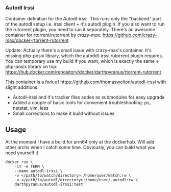 ### Autodl Irssi

Container definition for the Autodl-irssi. This runs only the "backend" part of the autodl setup i.e. irssi client + it's autodl plugin. If you also want to run the rutorrent plugin, you need to run it separately. There's an awesome container for rtorrent/rutorrent by _crazy-max_:
https://github.com/crazy-max/docker-rtorrent-rutorrent

Update: Actually there's a small issue with crazy-max's container. It's missing php-posix library, which the autoddl-irssi rutorrent plugin requires. You can temporary use my build if you want, which is exactly the same + php-posix library on top:
https://hub.docker.com/repository/docker/darthpyranus/rtorrent-rutorrent

This container is a fork of https://github.com/thomaswelton/autodl-irssi with slight additions:
- Autodl-irssi and it's tracker files addes as submodules for easy upgrade
- Added a couple of basic tools for convenient troubleshooting: ps, netstat, vim, less
- Small corrections to make it build without issues

## Usage

At the moment I have a build for arm64 only at the dockerhub. Will add other archs when I catch some time. Obviously, you can build what you need yourself :)

```
docker run \
	-it -e TERM \
	--name autodl-irssi \
	-v </path/to/watch/directory>:/home/user/watch:rw \
	-v </path/to/autodl/directory>:/home/user/.autodl:rw \
	darthpyranus/autodl-irssi:test
```
